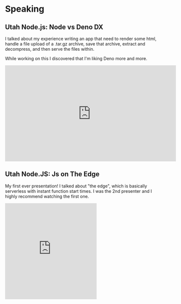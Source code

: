 # Speaking

## Utah Node.js: Node vs Deno DX

I talked about my experience writing an app that need to render some html, handle a file upload of a .tar.gz archive, save that archive, extract and decompress, and then serve the files within. 

While working on this I discovered that I'm liking Deno more and more.

<iframe width="560" height="315" src="https://www.youtube-nocookie.com/embed/cGpsc1Wygzw" title="YouTube video player" frameborder="0" allow="accelerometer; autoplay; clipboard-write; encrypted-media; gyroscope; picture-in-picture; web-share" allowfullscreen></iframe>



## Utah Node.JS: Js on The Edge

My first ever presentation! I talked about "the edge", which is basically serverless with instant function start times. I was the 2nd presenter and I highly recommend watching the first one. 

<iframe class="w-full" height="315" src="https://www.youtube-nocookie.com/embed/Or6fHKfdpaY?start=6113" title="YouTube video player" frameborder="0" allow="accelerometer; autoplay; clipboard-write; encrypted-media; gyroscope; picture-in-picture; web-share" allowfullscreen></iframe>
